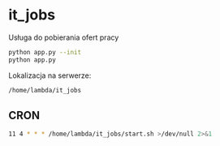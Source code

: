 # it_jobs

Usługa do pobierania ofert pracy


```bash
python app.py --init
python app.py
```

Lokalizacja na serwerze:
```bash
/home/lambda/it_jobs
```

## CRON

```bash
11 4 * * * /home/lambda/it_jobs/start.sh >/dev/null 2>&1
```